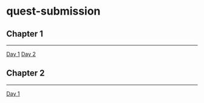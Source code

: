 # quest-submission

## Chapter 1

---

[Day 1](https://github.com/karangorania/quest-submission/blob/main/chapter%201/day1.md)
[Day 2](https://github.com/karangorania/quest-submission/blob/main/chapter%201/day2.md)

## Chapter 2

---

[Day 1](https://github.com/karangorania/quest-submission/blob/main/chapter%202/day1.md)
